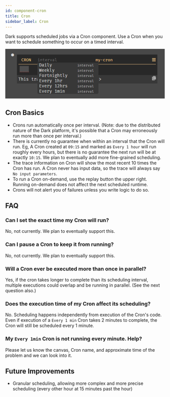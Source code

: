 ```yaml
---
id: component-cron
title: Cron
sidebar_label: Cron
---
```


Dark supports scheduled jobs via a Cron component. Use a Cron when you want to schedule something to occur on a timed interval.

![Cron Intervals](assets/cron/intervals.png)

## Cron Basics

- Crons run automatically once per interval. (Note: due to the distributed nature of the Dark platform, it's possible that a Cron may erroneously run more than once per interval.)
- There is currently no guarantee when within an interval that the Cron will run. Eg, A Cron created at `09:15` and marked as `Every 1 hour` will run roughly every hours, but there is no guarantee the next run will be at exactly `10:15`. We plan to eventually add more fine-grained scheduling.
- The trace information on Cron will show the most recent 10 times the Cron has run. A Cron never has input data, so the trace will always say `No input parameters`.
- To run a Cron on-demand, use the replay button the upper right. Running on-demand does not affect the next scheduled runtime.
- Crons will not alert you of failures unless you write logic to do so.

## FAQ

### Can I set the exact time my Cron will run?

No, not currently. We plan to eventually support this.

### Can I pause a Cron to keep it from running?

No, not currently. We plan to eventually support this.

### Will a Cron ever be executed more than once in parallel?

Yes, if the cron takes longer to complete than its scheduling interval, multiple executions could overlap and be running in parallel. (See the next question also.)

### Does the execution time of my Cron affect its scheduling?

No. Scheduling happens independently from execution of the Cron's code. Even if execution of a `Every 1 min` Cron takes 2 minutes to complete, the Cron will still be scheduled every 1 minute.

### My `Every 1min` Cron is not running every minute. Help?

Please let us know the canvas, Cron name, and approximate time of the problem and we can look into it.

## Future Improvements

- Granular scheduling, allowing more complex and more precise scheduling (every other hour at 15 minutes past the hour)
